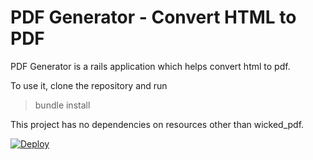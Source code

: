 # PDF Generator - Convert HTML to PDF

PDF Generator is a rails application which helps convert html to pdf. 

To use it, clone the repository and run 
> bundle install

This project has no dependencies on resources other than wicked_pdf. 

[![Deploy](https://www.herokucdn.com/deploy/button.svg)](https://heroku.com/deploy)
